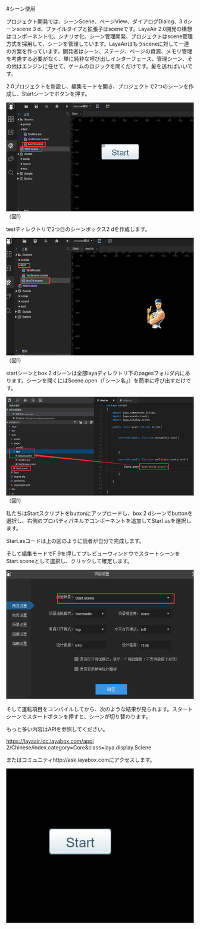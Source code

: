 #シーン使用

プロジェクト開発では、シーンScene、ページView、ダイアログDialog、3 dシーンscene 3 d、ファイルタイプと拡張子はsceneです。LayaAir 2.0開発の構想はコンポーネント化、シナリオ化、シーン管理開発、プロジェクトはscene管理方式を採用して、シーンを管理しています。LayaAirはもうsceneに対して一連の方案を作っています。開発者はシーン、ステージ、ページの資源、メモリ管理を考慮する必要がなく、単に純粋な呼び出しインターフェース、管理シーン、その他はエンジンに任せて、ゲームのロジックを開くだけです。髪を送ればいいです。



2.0プロジェクトを新設し、編集モードを開き、プロジェクトで2つのシーンを作成し、Startシーンでボタンを押す。



![1](img\1.png)（図1）



testディレクトリで2つ目のシーンボックス2 dを作成します。

![1](img\2.png)（図1）

startシーンとbox 2 dシーンは全部layaディレクトリ下のpagesフォルダ内にあります。シーンを開くにはScene.open（「シーン名」）を簡単に呼び出すだけです。

![1](img\3.png)（図1）

私たちはStartスクリプトをbuttonにアップロードし、box 2 dシーンでbuttonを選択し、右側のプロパティパネルでコンポーネントを追加してStart.asを選択します。

Start.asコードは上の図のように読者が自分で完成します。

そして編集モードでF 9を押してプレビューウィンドウでスタートシーンをStart.sceneとして選択し、クリックして確定します。

![1](img\4.png)



そして運転項目をコンパイルしてから、次のような結果が見られます。スタートシーンでスタートボタンを押すと、シーンが切り替わります。

もっと多い内容はAPIを参照してください。

https://layaair.ldc.layabox.com/appi 2/Chinese/index.category=Core&class=laya.display.Sciene

またはコミュニティhttp://ask.layabox.comにアクセスします。

![1](img\ide.gif)